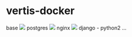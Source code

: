 # vertis-docker

base [![](https://badge.imagelayers.io/vertisfinance/base:latest.svg)](https://imagelayers.io/?images=vertisfinance/base:latest 'Get your own badge on imagelayers.io')
postgres [![](https://badge.imagelayers.io/vertisfinance/postgres:latest.svg)](https://imagelayers.io/?images=vertisfinance/postgres:latest 'Get your own badge on imagelayers.io')
nginx [![](https://badge.imagelayers.io/vertisfinance/nginx:latest.svg)](https://imagelayers.io/?images=vertisfinance/nginx:latest 'Get your own badge on imagelayers.io')
django - python2 ...
